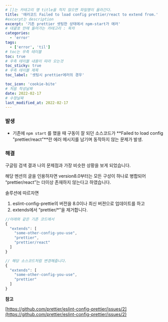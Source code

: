 ```yaml
---
# []는 카테고리 명 title을 적지 않으면 파일명이 올라간다.
title: '에러코드 Failed to load config prettier/react to extend from.'
#excerpt는 description
excerpt: '기존 prettier 셋팅한 상태에서 npm-start가 에러'
# 대괄호 안에 들어가는 카테고리 : 목차
categories:
  - 'error'
tags:
  - ['error', 'til']
# toc는 우측 테이블
toc: true
# 우측 테이블 내용이 따라 오는것
toc_sticky: true
# 우측 테이블 제목
toc_label: '셋팅시 prettier에러의 경우'

toc_icon: 'cookie-bite'
# 처음 작성날짜
date: 2022-02-17
# 수정날짜
last_modified_at: 2022-02-17
---
```


### 발생

- 기존에 `npm start` 를 했을 때 구동이 잘 되던 소스코드가 **Failed to load config "prettier/react"**란 에러 메시지를 남기며 동작하지 않는 문제가 발생.

### 해결

구글링 검색 결과 나의 문제점과 가장 비슷한 상황을 보게 되었습니다.

해당 멘션의 글을 인용하자면 version8.0부터는 모든 구성이 하나로 병합되어 “prettier/react”는 더이상 존재하지 않는다고 하였습니다.

솔루션에 따르자면

1. eslint-config-prettie의 버전을 8.0이나 최신 버젼으로 업데이트를 하고
2. extends에서 “prettier/\*”을 제거합니다.

```jsx
//아래와 같은 기존 코드에서
{
  "extends": [
    "some-other-config-you-use",
    "prettier",
    "prettier/react"
  ]
}

// 해당 소스코드처럼 변경해줍니다.
{
  "extends": [
    "some-other-config-you-use",
    "prettier"
  ]
}
```

**참고**

[https://github.com/prettier/eslint-config-prettier/issues/2](https://github.com/prettier/eslint-config-prettier/issues/2)
